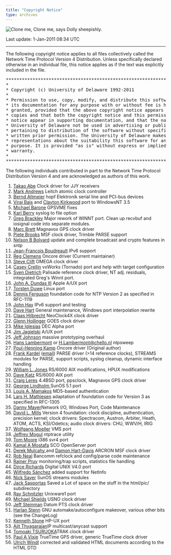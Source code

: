 ```yaml
---
title: "Copyright Notice"
type: archives
---
```


![Clone me,](/archives/pic/sheepb.jpg) Clone me, says Dolly sheepishly.

Last update: 1-Jan-2011 08:34 UTC

* * *

The following copyright notice applies to all files collectively called the Network Time Protocol Version 4 Distribution. Unless specifically declared otherwise in an individual file, this notice applies as if the text was explicitly included in the file.

<pre>***********************************************************************
*                                                                     *
* Copyright (c) University of Delaware 1992-2011                      *
*                                                                     *
* Permission to use, copy, modify, and distribute this software and   *
* its documentation for any purpose with or without fee is hereby     *
* granted, provided that the above copyright notice appears in all    *
* copies and that both the copyright notice and this permission       *
* notice appear in supporting documentation, and that the name        *
* University of Delaware not be used in advertising or publicity      *
* pertaining to distribution of the software without specific,        *
* written prior permission. The University of Delaware makes no       *
* representations about the suitability this software for any         *
* purpose. It is provided "as is" without express or implied          *
* warranty.                                                           *
*                                                                     *
***********************************************************************
</pre>

The following individuals contributed in part to the Network Time Protocol Distribution Version 4 and are acknowledged as authors of this work.

1.  [Takao Abe](mailto:takao_abe@xurb.jp) Clock driver for JJY receivers
2.  [Mark Andrews](mailto:mark_andrews@isc.org) Leitch atomic clock controller
3.  [Bernd Altmeier](mailto:altmeier@atlsoft.de) hopf Elektronik serial line and PCI-bus devices
4.  [Viraj Bais](mailto:vbais@mailman1.intel.co) and [Clayton Kirkwood](mailto:kirkwood@striderfm.intel.com) port to WindowsNT 3.5
5.  [Michael Barone](mailto:michael.barone@lmco.com) GPSVME fixes
6.  [Karl Berry](mailto:karl@owl.HQ.ileaf.com) syslog to file option
7.  [Greg Brackley](mailto:greg.brackley@bigfoot.com) Major rework of WINNT port. Clean up recvbuf and iosignal code into separate modules.
8.  [Marc Brett](mailto:Marc.Brett@westgeo.com) Magnavox GPS clock driver
9.  [Piete Brooks](mailto:Piete.Brooks@cl.cam.ac.uk) MSF clock driver, Trimble PARSE support
10.  [Nelson B Bolyard](mailto:nelson@bolyard.me) update and complete broadcast and crypto features in sntp
11.  [Jean-Francois Boudreault](mailto:Jean-Francois.Boudreault@viagenie.qc.ca) IPv6 support
12.  [Reg Clemens](mailto:reg@dwf.com) Oncore driver (Current maintainer)
13.  [Steve Clift](mailto:clift@ml.csiro.au) OMEGA clock driver
14.  [Casey Crellin](mailto:casey@csc.co.za) vxWorks (Tornado) port and help with target configuration
15.  [Sven Dietrich](mailto:Sven_Dietrich@trimble.COM) Palisade reference clock driver, NT adj. residuals, integrated Greg's Winnt port.
16.  [John A. Dundas III](mailto:dundas@salt.jpl.nasa.gov) Apple A/UX port
17.  [Torsten Duwe](mailto:duwe@immd4.informatik.uni-erlangen.de) Linux port
18.  [Dennis Ferguson](mailto:dennis@mrbill.canet.ca) foundation code for NTP Version 2 as specified in RFC-1119
19.  [John Hay](mailto:jhay@icomtek.csir.co.za) IPv6 support and testing
20.  [Dave Hart](mailto:davehart@davehart.com) General maintenance, Windows port interpolation rewrite
21.  [Claas Hilbrecht](mailto:neoclock4x@linum.com) NeoClock4X clock driver
22.  [Glenn Hollinger](mailto:glenn@herald.usask.ca) GOES clock driver
23.  [Mike Iglesias](mailto:iglesias@uci.edu) DEC Alpha port
24.  [Jim Jagielski](mailto:jim@jagubox.gsfc.nasa.gov) A/UX port
25.  [Jeff Johnson](mailto:jbj@chatham.usdesign.com) massive prototyping overhaul
26.  [Hans Lambermont](mailto:Hans.Lambermont@nl.origin-it.com) or [<H.Lambermont@chello.nl>](mailto:H.Lambermont@chello.nl) ntpsweep
27.  [Poul-Henning Kamp](mailto:phk@FreeBSD.ORG) Oncore driver (Original author)
28.  [Frank Kardel](http://www4.informatik.uni-erlangen.de/%7ekardel) ([email](mailto:kardel@ntp.org)) PARSE <GENERIC> driver (>14 reference clocks), STREAMS modules for PARSE, support scripts, syslog cleanup, dynamic interface handling
29.  [William L. Jones](mailto:jones@hermes.chpc.utexas.edu) RS/6000 AIX modifications, HPUX modifications
30.  [Dave Katz](mailto:dkatz@cisco.com) RS/6000 AIX port
31.  [Craig Leres](mailto:leres@ee.lbl.gov) 4.4BSD port, ppsclock, Magnavox GPS clock driver
32.  [George Lindholm ](mailto:lindholm@ucs.ubc.ca) SunOS 5.1 port
33.  [Louis A. Mamakos](mailto:louie@ni.umd.edu) MD5-based authentication
34.  [Lars H. Mathiesen](mailto:thorinn@diku.dk) adaptation of foundation code for Version 3 as specified in RFC-1305
35.  [Danny Mayer](mailto:mayer@ntp.org)Network I/O, Windows Port, Code Maintenance
36.  [David L. Mills](mailto:mills@udel.edu) Version 4 foundation: clock discipline, authentication, precision kernel; clock drivers: Spectracom, Austron, Arbiter, Heath, ATOM, ACTS, KSI/Odetics; audio clock drivers: CHU, WWV/H, IRIG
37.  [Wolfgang Moeller](mailto:moeller@gwdgv1.dnet.gwdg.de) VMS port
38.  [Jeffrey Mogul](mailto:mogul@pa.dec.com) ntptrace utility
39.  [Tom Moore](mailto:tmoore@fievel.daytonoh.ncr.com) i386 svr4 port
40.  [Kamal A Mostafa](mailto:kamal@whence.com) SCO OpenServer port
41.  [Derek Mulcahy ](mailto:derek@toybox.demon.co.uk) and [Damon Hart-Davis](mailto:d@hd.org) ARCRON MSF clock driver
42.  [Rob Neal](mailto:neal@ntp.org) Bancomm refclock and config/parse code maintenance
43.  [Rainer Pruy](mailto:Rainer.Pruy@informatik.uni-erlangen.de) monitoring/trap scripts, statistics file handling
44.  [Dirce Richards](mailto:dirce@zk3.dec.com) Digital UNIX V4.0 port
45.  [Wilfredo Sánchez](mailto:wsanchez@apple.com) added support for NetInfo
46.  [Nick Sayer](mailto:mrapple@quack.kfu.com) SunOS streams modules
47.  [Jack Sasportas](mailto:jack@innovativeinternet.com) Saved a Lot of space on the stuff in the html/pic/ subdirectory
48.  [Ray Schnitzler](mailto:schnitz@unipress.com) Unixware1 port
49.  [Michael Shields](mailto:shields@tembel.org) USNO clock driver
50.  [Jeff Steinman](mailto:jss@pebbles.jpl.nasa.gov) Datum PTS clock driver
51.  [Harlan Stenn](mailto:harlan@pfcs.com) GNU automake/autoconfigure makeover, various other bits (see the ChangeLog)
52.  [Kenneth Stone](mailto:ken@sdd.hp.com) HP-UX port
53.  [Ajit Thyagarajan](mailto:ajit@ee.udel.edu)IP multicast/anycast support
54.  [Tomoaki TSURUOKA](mailto:tsuruoka@nc.fukuoka-u.ac.jp)TRAK clock driver
55.  [Paul A Vixie](mailto:vixie@vix.com) TrueTime GPS driver, generic TrueTime clock driver
56.  [Ulrich Windl](mailto:Ulrich.Windl@rz.uni-regensburg.de) corrected and validated HTML documents according to the HTML DTD